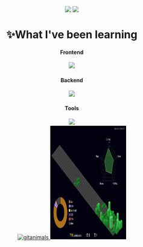 <div align="center">
  <img src="https://github-readme-stats.vercel.app/api?username=sehyeo&show_icons=true&theme=radical" height="180">
  <img src="https://github-readme-stats.vercel.app/api/top-langs/?username=sehyeo&layout=donut" height="180">
  <h1>✨What I've been learning</h1>
  <div>
    <h4>Frontend</h4>
      <img src="https://skillicons.dev/icons?i=html,css,js,react,kotlin" />
  </div>
  <div>
    <h4>Backend</h4>
      <img src="https://skillicons.dev/icons?i=java,py,spring,aws" />
  </div>
  <div>
    <h4>Tools</h4>
    <img src="https://skillicons.dev/icons?i=git,github,notion,figma,discord" />
  </div>
  <a href="https://www.gitanimals.org/" target="_blank">
    <img
      src="https://render.gitanimals.org/guilds/687903413394822973/draw"
      alt="gitanimals"
      style="width: 40%; height: 300px;"
    />
  </a>
  <img
    src="https://raw.githubusercontent.com/sehyeo/sehyeo/main/profile-3d-contrib/profile-night-green.svg"
    alt="3D 잔디"
    style="width: 40%; height: 300px;"
  />
</div>
